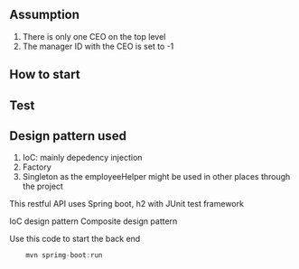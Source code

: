 ## Assumption
1. There is only one CEO on the top level
2. The manager ID with the CEO is set to -1


## How to start

## Test

## Design pattern used
1. IoC: mainly depedency injection
2. Factory
3. Singleton as the employeeHelper might be used in other places through the project


This restful API uses Spring boot, h2 with JUnit test framework

IoC design pattern
Composite design pattern

Use this code to start the back end
```java
	mvn spring-boot:run
```